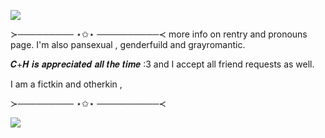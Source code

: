 ![](https://files.catbox.moe/ulfbwb.gif)
 
 ≻───────── ⋆✩⋆ ──────────≺
more info on rentry and pronouns page. I'm also pansexual , genderfuild and grayromantic. 

 𝑪+𝑯 𝒊𝒔 𝒂𝒑𝒑𝒓𝒆𝒄𝒊𝒂𝒕𝒆𝒅 𝒂𝒍𝒍 𝒕𝒉𝒆 𝒕𝒊𝒎𝒆 :3 and I accept all friend requests as well.

 I am a fictkin and otherkin ,
 
  ≻───────── ⋆✩⋆ ──────────≺

 ![](https://files.catbox.moe/za23l2.jpg)
